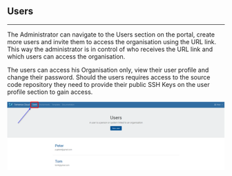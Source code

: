 ## **Users**

----------

The Administrator can navigate to the Users section on the portal, create more users and invite them to access the organisation using the URL link. This way the administrator is in control of who receives the URL link and which users can access the organisation.

The users can access his Organisation only, view their user profile and change their password. Should the users requires access to the source code repository they need to provide their public SSH Keys on the user profile section to gain access.

![](./images/users.png)
